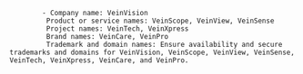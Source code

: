			- Company name: VeinVision
			 Product or service names: VeinScope, VeinView, VeinSense
			 Project names: VeinTech, VeinXpress
			 Brand names: VeinCare, VeinPro
			 Trademark and domain names: Ensure availability and secure trademarks and domains for VeinVision, VeinScope, VeinView, VeinSense, VeinTech, VeinXpress, VeinCare, and VeinPro.



